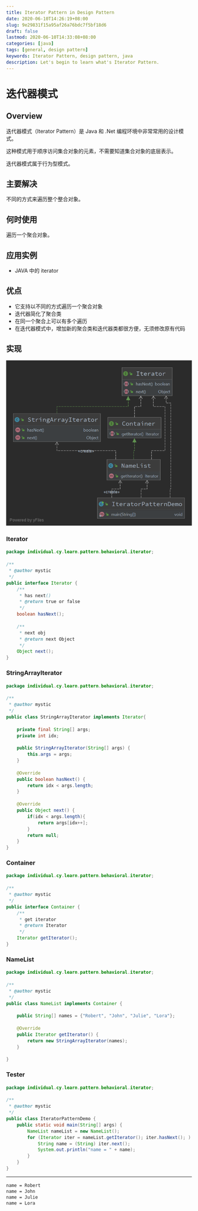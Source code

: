 ```yaml
---
title: Iterator Pattern in Design Pattern
date: 2020-06-10T14:26:19+08:00
slug: 9e29831f15a95af26a76bdc7f5bf18d6
draft: false
lastmod: 2020-06-10T14:33:08+08:00
categories: [java]
tags: [general, design pattern]
keywords: Iterator Pattern, design pattern, java
description: Let's begin to learn what's Iterator Pattern.
---
```

# 迭代器模式

## Overview

迭代器模式（Iterator Pattern）是 Java 和 .Net 编程环境中非常常用的设计模式。

这种模式用于顺序访问集合对象的元素，不需要知道集合对象的底层表示。

迭代器模式属于行为型模式。

## 主要解决

不同的方式来遍历整个整合对象。

## 何时使用

遍历一个聚合对象。

## 应用实例

- JAVA 中的 iterator

## 优点

- 它支持以不同的方式遍历一个聚合对象
- 迭代器简化了聚合类
- 在同一个聚合上可以有多个遍历
- 在迭代器模式中，增加新的聚合类和迭代器类都很方便，无须修改原有代码

## 实现

![Iterator Pattern](assets/iterator-pattern.png)

### Iterator

```java
package individual.cy.learn.pattern.behavioral.iterator;

/**
 * @author mystic
 */
public interface Iterator {
    /**
     * has next()
     * @return true or false
     */
    boolean hasNext();

    /**
     * next obj
     * @return next Object
     */
    Object next();
}
```

### StringArrayIterator

```java
package individual.cy.learn.pattern.behavioral.iterator;

/**
 * @author mystic
 */
public class StringArrayIterator implements Iterator{

    private final String[] args;
    private int idx;

    public StringArrayIterator(String[] args) {
        this.args = args;
    }

    @Override
    public boolean hasNext() {
        return idx < args.length;
    }

    @Override
    public Object next() {
        if(idx < args.length){
            return args[idx++];
        }
        return null;
    }
}
```

### Container

```java
package individual.cy.learn.pattern.behavioral.iterator;

/**
 * @author mystic
 */
public interface Container {
    /**
     * get iterator
     * @return Iterator
     */
    Iterator getIterator();
}
```

### NameList

```java
package individual.cy.learn.pattern.behavioral.iterator;

/**
 * @author mystic
 */
public class NameList implements Container {

    public String[] names = {"Robert", "John", "Julie", "Lora"};

    @Override
    public Iterator getIterator() {
        return new StringArrayIterator(names);
    }

}
```

### Tester

```java
package individual.cy.learn.pattern.behavioral.iterator;

/**
 * @author mystic
 */
public class IteratorPatternDemo {
    public static void main(String[] args) {
        NameList nameList = new NameList();
        for (Iterator iter = nameList.getIterator(); iter.hasNext(); ) {
            String name = (String) iter.next();
            System.out.println("name = " + name);
        }
    }
}
```

---

```text
name = Robert
name = John
name = Julie
name = Lora
```
